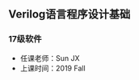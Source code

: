 <!--
 * @Author: Lili Liang
 * @Date: 2021-03-12 21:53:31
 * @LastEditors: Lili Liang
 * @LastEditTime: 2024-03-31 22:35:40
 * @Description: Please set description
-->
## Verilog语言程序设计基础
### 17级软件
- 任课老师：Sun JX
- 上课时间：2019 Fall